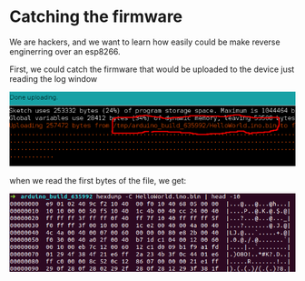 # Catching the firmware

We are hackers, and we want to learn how easily could be make reverse enginerring over an esp8266.

First, we could catch the firmware that would be uploaded to the device just reading the log window

![disclosure](https://github.com/pastaCLS/heltec/blob/master/images/disclosure.png?raw=true)

when we read the first bytes of the file, we get:

![binary](../images/binary.png)

